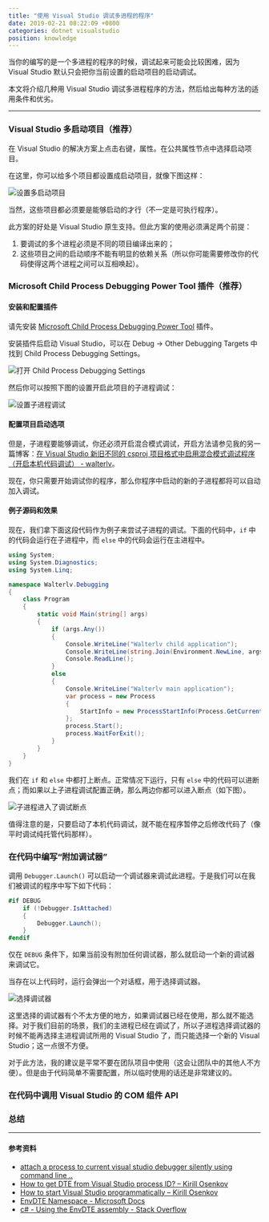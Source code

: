 ```yaml
---
title: "使用 Visual Studio 调试多进程的程序"
date: 2019-02-21 08:22:09 +0800
categories: dotnet visualstudio
position: knowledge
---
```


当你的编写的是一个多进程的程序的时候，调试起来可能会比较困难，因为 Visual Studio 默认只会把你当前设置的启动项目的启动调试。

本文将介绍几种用 Visual Studio 调试多进程程序的方法，然后给出每种方法的适用条件和优劣。

---

<div id="toc"></div>

### Visual Studio 多启动项目（推荐）

在 Visual Studio 的解决方案上点击右键，属性。在公共属性节点中选择启动项目。

在这里，你可以给多个项目都设置成启动项目，就像下图这样：

![设置多启动项目](/static/posts/2019-02-20-22-53-42.png)

当然，这些项目都必须要是能够启动的才行（不一定是可执行程序）。

此方案的好处是 Visual Studio 原生支持。但此方案的使用必须满足两个前提：

1. 要调试的多个进程必须是不同的项目编译出来的；
1. 这些项目之间的启动顺序不能有明显的依赖关系（所以你可能需要修改你的代码使得这两个进程之间可以互相唤起）。

### Microsoft Child Process Debugging Power Tool 插件（推荐）

#### 安装和配置插件

请先安装 [Microsoft Child Process Debugging Power Tool](https://marketplace.visualstudio.com/items?itemName=vsdbgplat.MicrosoftChildProcessDebuggingPowerTool) 插件。

安装插件后启动 Visual Studio，可以在 Debug -> Other Debugging Targets 中找到 Child Process Debugging Settings。

![打开 Child Process Debugging Settings](/static/posts/2019-02-20-21-48-22.png)

然后你可以按照下图的设置开启此项目的子进程调试：

![设置子进程调试](/static/posts/2019-02-20-21-52-07.png)

#### 配置项目启动选项

但是，子进程要能够调试，你还必须开启混合模式调试，开启方法请参见我的另一篇博客：[在 Visual Studio 新旧不同的 csproj 项目格式中启用混合模式调试程序（开启本机代码调试） - walterlv](/post/visual-studio-enable-native-code-debugging.html)。

现在，你只需要开始调试你的程序，那么你程序中启动的新的子进程都将可以自动加入调试。

#### 例子源码和效果

现在，我们拿下面这段代码作为例子来尝试子进程的调试。下面的代码中，`if` 中的代码会运行在子进程中，而 `else` 中的代码会运行在主进程中。

```csharp
using System;
using System.Diagnostics;
using System.Linq;

namespace Walterlv.Debugging
{
    class Program
    {
        static void Main(string[] args)
        {
            if (args.Any())
            {
                Console.WriteLine("Walterlv child application");
                Console.WriteLine(string.Join(Environment.NewLine, args));
                Console.ReadLine();
            }
            else
            {
                Console.WriteLine("Walterlv main application");
                var process = new Process
                {
                    StartInfo = new ProcessStartInfo(Process.GetCurrentProcess().MainModule.FileName, "--child"),
                };
                process.Start();
                process.WaitForExit();
            }
        }
    }
}
```

我们在 `if` 和 `else` 中都打上断点。正常情况下运行，只有 `else` 中的代码可以进断点；而如果以上子进程调试配置正确，那么两边你都可以进入断点（如下图）。

![子进程进入了调试断点](/static/posts/2019-02-20-22-51-12.png)

值得注意的是，只要启动了本机代码调试，就不能在程序暂停之后修改代码了（像平时调试纯托管代码那样）。

### 在代码中编写“附加调试器”

调用 `Debugger.Launch()` 可以启动一个调试器来调试此进程。于是我们可以在我们被调试的程序中写下如下代码：

```csharp
#if DEBUG
    if (!Debugger.IsAttached)
    {
        Debugger.Launch();
    }
#endif
```

仅在 `DEBUG` 条件下，如果当前没有附加任何调试器，那么就启动一个新的调试器来调试它。

当存在以上代码时，运行会弹出一个对话框，用于选择调试器。

![选择调试器](/static/posts/2019-02-21-08-19-53.png)

这里选择的调试器有个不太方便的地方，如果调试器已经在使用，那么就不能选择。对于我们目前的场景，我们的主进程已经在调试了，所以子进程选择调试器的时候不能再选择主进程调试所用的 Visual Studio 了，而只能选择一个新的 Visual Studio；这一点很不方便。

对于此方法，我的建议是平常不要在团队项目中使用（这会让团队中的其他人不方便）。但是由于代码简单不需要配置，所以临时使用的话还是非常建议的。

### 在代码中调用 Visual Studio 的 COM 组件 API

### 总结

---

#### 参考资料

- [attach a process to current visual studio debugger silently using command line ..](https://social.msdn.microsoft.com/Forums/vstudio/en-US/337c252e-98b3-4e88-b380-e9a58d88a706/attach-a-process-to-current-visual-studio-debugger-silently-using-command-line-?forum=vsdebug)
- [How to get DTE from Visual Studio process ID? – Kirill Osenkov](https://blogs.msdn.microsoft.com/kirillosenkov/2011/08/10/how-to-get-dte-from-visual-studio-process-id/)
- [How to start Visual Studio programmatically – Kirill Osenkov](https://blogs.msdn.microsoft.com/kirillosenkov/2009/03/03/how-to-start-visual-studio-programmatically/)
- [EnvDTE Namespace - Microsoft Docs](https://docs.microsoft.com/en-us/dotnet/api/envdte?view=visualstudiosdk-2017)
- [c# - Using the EnvDTE assembly - Stack Overflow](https://stackoverflow.com/a/19374401/6233938)
